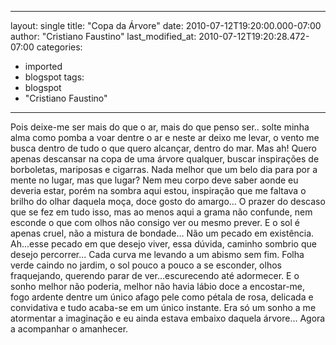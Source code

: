 
---
layout: single
title: "Copa da Árvore"
date: 2010-07-12T19:20:00.000-07:00
author: "Cristiano Faustino"
last_modified_at: 2010-07-12T19:20:28.472-07:00
categories:
  - imported
  - blogspot
tags:
  - blogspot
  - "Cristiano Faustino"
---

Pois deixe-me ser mais do que o ar, mais do que penso ser..
solte minha alma como pomba a voar dentre o ar
 e neste ar deixo me levar, o vento me busca
dentro de tudo o que quero alcançar, dentro do mar.
Mas ah! Quero apenas descansar na copa de uma árvore qualquer,
buscar inspirações de borboletas, mariposas e cigarras.
Nada melhor que um belo dia para por a mente no lugar, mas que lugar?
Nem meu corpo deve saber aonde eu deveria estar,
porém na sombra aqui estou, inspiração que me faltava
o brilho do olhar daquela moça, doce gosto do amargo...
O prazer do descaso que se fez em tudo isso,
mas ao menos aqui a grama não confunde, nem esconde
o que com olhos não consigo ver ou mesmo prever.
E o sol é apenas cruel, não a mistura de bondade...
Não um pecado em existência. Ah...esse pecado em que desejo viver,
essa dúvida, caminho sombrio que desejo percorrer...
Cada curva me levando a um abismo sem fim.
Folha verde caindo no jardim, o sol pouco a pouco a se esconder,
olhos fraquejando, querendo parar de ver...escurecendo até adormecer.
E o sonho melhor não poderia, melhor não havia
lábio doce a encostar-me, fogo ardente dentre um único afago
pele como pétala de rosa, delicada e convidativa
e tudo acaba-se em um único instante.
Era só um sonho a me atormentar a imaginação
e eu ainda estava embaixo daquela árvore...
Agora a acompanhar o amanhecer.






 
 
 



 



 
 
